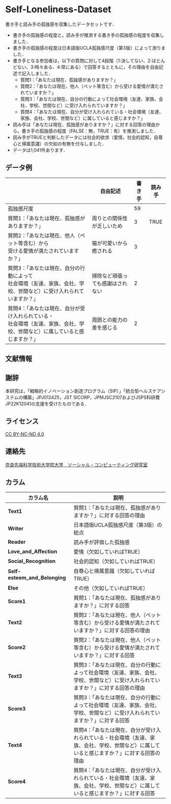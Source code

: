 # Self-Loneliness-Dataset

書き手と読み手の孤独感を収集したデータセットです．  
* 書き手の孤独感の程度と，読み手が推測する書き手の孤独感の程度を収集しました．
* 書き手の孤独感の程度は日本語版UCLA孤独感尺度（第3版）によって測りました．
* 書き手となる参加者は，以下の質問に対して4段階（1:決してない、2:ほとんどない、3:時々ある、4:常にある）で回答するとともに，その理由を自由記述で記入しました．
    * 質問1：「あなたは現在、孤独感がありますか？」
    * 質問2：「あなたは現在、他人（ペット等含む）から受ける愛情が満たされていますか？」
    * 質問3：「あなたは現在、自分の行動によって社会環境（友達、家族、会社、学校、世間など）に受け入れられていますか？」
    * 質問4：「あなたは現在、自分が受け入れられている・社会環境（友達、家族、会社、学校、世間など）に属していると感じますか？」
* 読み手は「あなたは現在、孤独感がありますか？」に対する回答の理由から，書き手の孤独感の程度（FALSE：無，TRUE：有）を推測しました．
* 読み手がTRUEと判断したデータには社会的欲求（愛情，社会的認知，自尊心と帰属意識）の欠如の有無を付与しました．
* データは1,041件あります．

## データ例

|  | 自由記述　| 書き手 | 読み手 |
|---------|-----------------------------|------|--------|
| 孤独感尺度 |  | 59   |        |
| 質問1：「あなたは現在、孤独感がありますか？」 | 周りとの関係性が乏しいため  | 3    | TRUE  |
| 質問2：「あなたは現在、他人（ペット等含む）から<br>受ける愛情が満たされていますか？」| 猫が可愛いから癒される     | 3    |        |
| 質問3：「あなたは現在、自分の行動によって<br>社会環境（友達、家族、会社、学校、世間など）に受け入れられていますか？」| 掃除など頑張っても感謝はされない | 2 |        |
| 質問4：「あなたは現在、自分が受け入れられている・<br>社会環境（友達、家族、会社、学校、世間など）に属していると感じますか？」| 周囲との能力の差を感じる | 2    |        |


## 文献情報

## 謝辞
本研究は，「戦略的イノベーション創造プログラム（SIP）」「統合型ヘルスケアシステムの構築」JPJ012425，JST SICORP，JPMJSC2107およびJSPS科研費JP22K12041の支援を受けたものである．

## ライセンス
[CC BY-NC-ND 4.0](https://creativecommons.org/licenses/by-nc-nd/4.0/)

## 連絡先
[奈良先端科学技術大学院大学　ソーシャル・コンピューティング研究室](https://sociocom.naist.jp/)

## カラム

| カラム名        | 説明 |
|---------------|------------------------------------------------------------------------------------------------------------------------------------|
| **Text1**  | 質問1：「あなたは現在、孤独感がありますか？」に対する回答の理由 |
| **Writer** | 日本語版UCLA孤独感尺度（第3版）の総点 |
| **Reader** | 読み手が評価した孤独感 |
| **Love_and_Affection**        | 愛情（欠如していればTRUE） |
| **Social_Recognition**        | 社会的認知（欠如していればTRUE） |
| **Self-esteem_and_Belonging**        | 自尊心と帰属意識（欠如していればTRUE） |
| **Else**      | その他（欠如していればTRUE） |
| **Score1** | 質問1：「あなたは現在、孤独感がありますか？」に対する回答|
| **Text2**   | 質問2：「あなたは現在、他人（ペット等含む）から受ける愛情が満たされていますか？」に対する回答の理由 |
| **Score2**  | 質問2：「あなたは現在、他人（ペット等含む）から受ける愛情が満たされていますか？」に対する回答|
| **Text3**   | 質問3：「あなたは現在、自分の行動によって社会環境（友達、家族、会社、学校、世間など）に受け入れられていますか？」に対する回答の理由 |
| **Score3**  | 質問3：「あなたは現在、自分の行動によって社会環境（友達、家族、会社、学校、世間など）に受け入れられていますか？」に対する回答|
| **Text4**   | 質問4：「あなたは現在、自分が受け入れられている・社会環境（友達、家族、会社、学校、世間など）に属していると感じますか？」に対する回答の理由 |
| **Score4**  | 質問4：「あなたは現在、自分が受け入れられている・社会環境（友達、家族、会社、学校、世間など）に属していると感じますか？」に対する回答|
